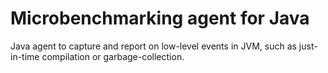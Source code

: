 Microbenchmarking agent for Java
================================

Java agent to capture and report on low-level events in JVM, such
as just-in-time compilation or garbage-collection.

